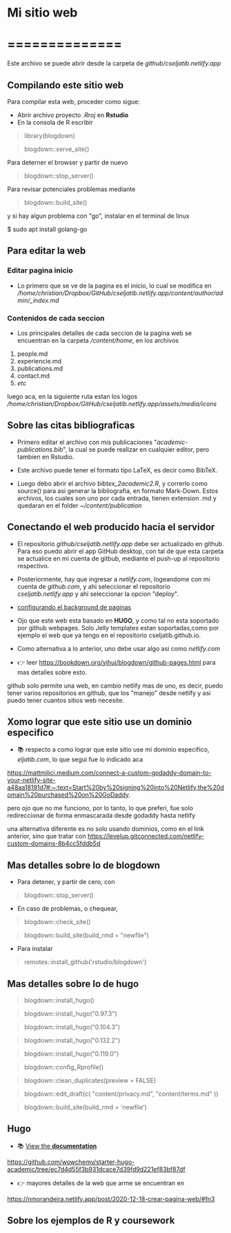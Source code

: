 # Mi sitio web
# ==============

Este archivo se puede abrir desde la carpeta de *github/cseljatib.netlify.app*

## Compilando este sitio web
Para compilar esta web, proceder como sigue:
 + Abrir archivo proyecto *.Rroj* en **Rstudio**
 + En la consola de R escribir
 
> library(blogdown)

> blogdown::serve_site()

Para deterner el browser y partir de nuevo

> blogdown::stop_server()

Para revisar potenciales problemas mediante
> blogdown::build_site()

y si hay algun problema con "go", instalar en el terminal de linux

$ sudo apt install golang-go

## Para editar la web
### Editar pagina inicio
- Lo primero que se ve de la pagina es el inicio, lo cual se modifica en */home/christian/Dropbox/GitHub/cseljatib.netlify.app/content/author/admin/_index.md*

### Contenidos de cada seccion
- Los principales detalles de cada seccion de la pagina web se encuentran en la carpeta */content/home*, en los archivos

 1. people.md
 2. experiencie.md
 3. publications.md
 4. contact.md
 5. *etc*
 
luego aca, en la siguiente ruta estan los logos */home/christian/Dropbox/GitHub/cseljatib.netlify.app/assets/media/icons*

## Sobre las citas bibliograficas
- Primero editar el archivo con mis publicaciones "*academic-publications.bib*", la cual se puede realizar en cualquier editor, pero tambien en Rstudio.

- Este archivo puede tener el formato tipo LaTeX, es decir como BibTeX.

- Luego debo abrir el archivo *bibtex_2academic2.R*, y correrlo como source() para asi generar la bibliografia, en formato Mark-Down. Estos archivos, los cuales son uno por cada entrada, tienen extension .md y quedaran en el folder *~/content/publication*

## Conectando el web producido hacia el servidor

- El repositorio *github/cseljatib.netlify.app* debe ser actualizado  en github. Para eso puedo abrir el app GitHub desktop, con tal de que esta carpeta se actualice en mi cuenta de gitbub, mediante el push-up al repositorio respectivo.

- Posteriormente, hay que ingresar  a *netlify.com*, logeandome con mi cuenta de *github.com*, y ahi seleccionar el repositorio *cseljatib.netlify.app* y ahi seleccionar la opcion "deploy".

- [configurando el background de paginas](https://wowchemy.com/docs/getting-started/page-builder/)

- Ojo que este web esta basado en **HUGO**, y como tal no esta soportado por github webpages. Solo Jelly templates estan soportadas,como por ejemplo el web que ya tengo en el repositorio cseljatib.github.io.

- Como alternativa a lo anterior, uno debe usar algo asi como *netlify.com*

- 👉 leer https://bookdown.org/yihui/blogdown/github-pages.html
para mas detalles sobre esto.

github solo permite una web, en cambio netlify mas de uno, es decir, puedo tener varios repositorios en github, que los "manejo" desde netlify y asi puedo tener cuantos sitios web necesite.


## Xomo lograr que este sitio use un dominio especifico 
- 📚 respecto a como lograr que este sitio use mi dominio especifico, *eljatib.com*, lo que segui fue lo indicado aca

https://mattmilici.medium.com/connect-a-custom-godaddy-domain-to-your-netlify-site-a48aa18191d7#:~:text=Start%20by%20signing%20into%20Netlify,the%20domain%20purchased%20on%20GoDaddy.

pero ojo que no me funciono, por lo tanto, lo que preferi, fue solo redireccionar de forma enmascarada desde godaddy hasta netlify

una alternativa diferente es no solo usando dominios, como en el link anterior, sino que tratar con 
https://levelup.gitconnected.com/netlify-custom-domains-8b4cc5fddb5d

## Mas detalles sobre lo de blogdown

- Para detener, y partir de cero, con
> blogdown::stop_server()

- En caso de problemas, o chequear, 
> blogdown::check_site()

> blogdown::build_site(build_rmd = "newfile")

- Para instalar
> remotes::install_github('rstudio/blogdown')

## Mas detalles sobre lo de hugo

> blogdown::install_hugo()

> blogdown::install_hugo("0.97.3")

> blogdown::install_hugo("0.104.3")

> blogdown::install_hugo("0.132.2")

> blogdown::install_hugo("0.119.0")

> blogdown::config_Rprofile()

> blogdown::clean_duplicates(preview = FALSE)

>blogdown::edit_draft(c(
  "content/privacy.md",
  "content/terms.md"
  ))
  
> blogdown::build_site(build_rmd = 'newfile')


## Hugo
- 📚 [View the **documentation**](https://wowchemy.com/docs/hugo-tutorials)

https://github.com/wowchemy/starter-hugo-academic/tree/ec7d4d55f3b931dcace7d39fd9d221ef83bf87df


- 👉 mayores detalles de la web que arme se encuentran en

https://nmorandeira.netlify.app/post/2020-12-18-crear-pagina-web/#fn3




## Sobre los ejemplos de R y coursework
